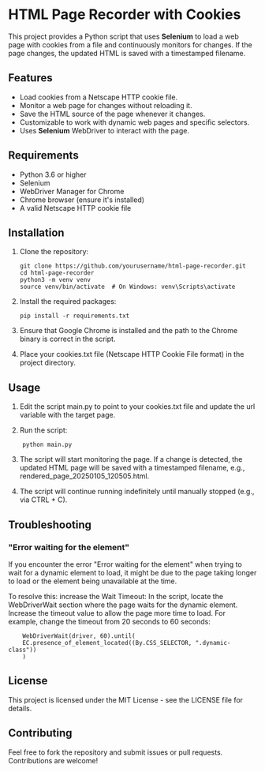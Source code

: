 # HTML Page Recorder with Cookies

This project provides a Python script that uses **Selenium** to load a web page with cookies from a file and continuously monitors for changes. If the page changes, the updated HTML is saved with a timestamped filename.

## Features

- Load cookies from a Netscape HTTP cookie file.
- Monitor a web page for changes without reloading it.
- Save the HTML source of the page whenever it changes.
- Customizable to work with dynamic web pages and specific selectors.
- Uses **Selenium** WebDriver to interact with the page.

## Requirements

- Python 3.6 or higher
- Selenium
- WebDriver Manager for Chrome
- Chrome browser (ensure it's installed)
- A valid Netscape HTTP cookie file

## Installation

1. Clone the repository:

   ```
   git clone https://github.com/yourusername/html-page-recorder.git
   cd html-page-recorder
   python3 -m venv venv
   source venv/bin/activate  # On Windows: venv\Scripts\activate
   ```
2. Install the required packages:

   ```
   pip install -r requirements.txt
   ```
4. Ensure that Google Chrome is installed and the path to the Chrome binary is correct in the script.
5. Place your cookies.txt file (Netscape HTTP Cookie File format) in the project directory.

## Usage

1. Edit the script main.py to point to your cookies.txt file and update the url variable with the target page.

2. Run the script:

```
    python main.py
```

3. The script will start monitoring the page. If a change is detected, the updated HTML page will be saved with a timestamped filename, e.g., rendered_page_20250105_120505.html.

4. The script will continue running indefinitely until manually stopped (e.g., via CTRL + C).

## Troubleshooting
### "Error waiting for the element"

If you encounter the error "Error waiting for the element" when trying to wait for a dynamic element to load, it might be due to the page taking longer to load or the element being unavailable at the time.

To resolve this:
increase the Wait Timeout: In the script, locate the WebDriverWait section where the page waits for the dynamic element. Increase the timeout value to allow the page more time to load.
For example, change the timeout from 20 seconds to 60 seconds:

```
    WebDriverWait(driver, 60).until(
    EC.presence_of_element_located((By.CSS_SELECTOR, ".dynamic-class"))
    )
```
## License

This project is licensed under the MIT License - see the LICENSE file for details.
## Contributing

Feel free to fork the repository and submit issues or pull requests. Contributions are welcome!
